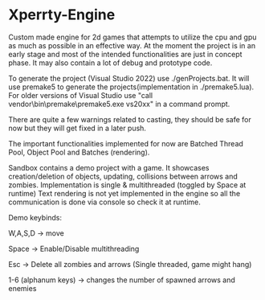 # Xperrty-Engine
Custom made engine for 2d games that attempts to utilize the cpu and gpu as much as possible in an effective way.
At the moment the project is in an early stage and most of the intended functionalities are just in concept phase.
It may also contain a lot of debug and prototype code.

To generate the project (Visual Studio 2022) use ./genProjects.bat. It will use premake5 to generate the projects(implementation in ./premake5.lua).
For older versions of Visual Studio use "call vendor\bin\premake\premake5.exe vs20xx" in a command prompt.

There are quite a few warnings related to casting, they should be safe for now but they will get fixed in a later push.

The important functionalities implemented for now are Batched Thread Pool, Object Pool and Batches (rendering).

Sandbox contains a demo project with a game.
It showcases creation/deletion of objects, updating, collisions between arrows and zombies. Implementation is single & multithreaded (toggled by Space at runtime) 
Text rendering is not yet implemented in the engine so all the communication is done via console so check it at runtime.

Demo keybinds:

W,A,S,D -> move

Space -> Enable/Disable multithreading

Esc -> Delete all zombies and arrows (Single threaded, game might hang)

1-6 (alphanum keys) -> changes the number of spawned arrows and enemies

